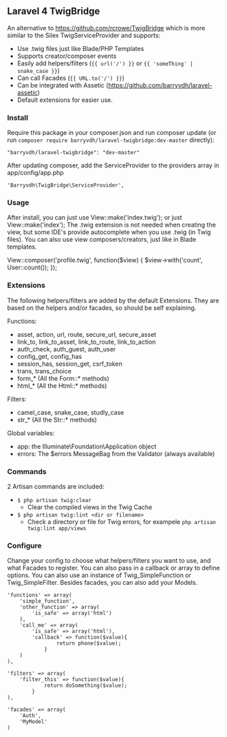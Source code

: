 ## Laravel 4 TwigBridge

An alternative to https://github.com/rcrowe/TwigBridge which is more similar to the Silex TwigServiceProvider and supports:

* Use .twig files just like Blade/PHP Templates
* Supports creator/composer events
* Easily add helpers/filters (`{{ url('/') }}` or `{{ 'someThing' | snake_case }}`)
* Can call Facades (`{{ URL.to('/') }}`)
* Can be integrated with Assetic (https://github.com/barryvdh/laravel-assetic)
* Default extensions for easier use.

    
### Install
Require this package in your composer.json and run composer update (or run `composer require barryvdh/laravel-twigbridge:dev-master` directly):

    "barryvdh/laravel-twigbridge": "dev-master"

After updating composer, add the ServiceProvider to the providers array in app/config/app.php

    'Barryvdh\TwigBridge\ServiceProvider',
    
### Usage
After install, you can just use View::make('index.twig'); or just View::make('index');
The .twig extension is not needed when creating the view, but some IDE's provide autocomplete when you use .twig (in Twig files).
You can also use view composers/creators, just like in Blade templates.

View::composer('profile.twig', function($view)
    {
        $view->with('count', User::count());
    });


### Extensions

The following helpers/filters are added by the default Extensions. They are based on the helpers and/or facades, so should be self explaining.

Functions:
 * asset, action, url, route, secure_url, secure_asset
 * link_to, link_to_asset, link_to_route, link_to_action
 * auth_check, auth_guest, auth_user
 * config_get, config_has
 * session_has, session_get, csrf_token
 * trans, trans_choice
 * form_* (All the Form::* methods)
 * html_* (All the Html::* methods)
 
Filters:
 * camel_case, snake_case, studly_case
 * str_* (All the Str::* methods)
 
Global variables:
 * app: the Illuminate\Foundation\Application object
 * errors: The $errors MessageBag from the Validator (always available)
 
 
### Commands

2 Artisan commands are included:
 * `$ php artisan twig:clear`
    - Clear the compiled views in the Twig Cache
 * `$ php artisan twig:lint <dir or filename>`
    - Check a directory or file for Twig errors, for exampele `php artisan twig:lint app/views`
    
### Configure
Change your config to choose what helpers/filters you want to use, and what Facades to register. You can also pass in a callback or array to define options.
You can also use an instance of Twig_SimpleFunction or Twig_SimpleFilter. Besides facades, you can also add your Models.

    'functions' => array(
        'simple_function',
        'other_function' => array(
            'is_safe' => array('html')
        ),
        'call_me' => array(
            'is_safe' => array('html'),
            'callback' => function($value){ 
                    return phone($value);
                }
        )
    ),

    'filters' => array(
        'filter_this' => function($value){
                return doSomething($value);
            }
    ),

    'facades' => array(
        'Auth', 
        'MyModel'
    )
    

 
